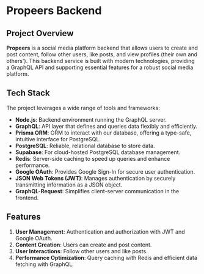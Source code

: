 # Propeers Backend

## Project Overview

**Propeers** is a social media platform backend that allows users to create and post content, follow other users, like posts, and view profiles (their own and others'). This backend service is built with modern technologies, providing a GraphQL API and supporting essential features for a robust social media platform.

## Tech Stack

The project leverages a wide range of tools and frameworks:

- **Node.js**: Backend environment running the GraphQL server.
- **GraphQL**: API layer that defines and queries data flexibly and efficiently.
- **Prisma ORM**: ORM to interact with our database, offering a type-safe, intuitive interface for PostgreSQL.
- **PostgreSQL**: Reliable, relational database to store data.
- **Supabase**: For cloud-hosted PostgreSQL database management.
- **Redis**: Server-side caching to speed up queries and enhance performance.
- **Google OAuth**: Provides Google Sign-In for secure user authentication.
- **JSON Web Tokens (JWT)**: Manages authentication by securely transmitting information as a JSON object.
- **GraphQL-Request**: Simplifies client-server communication in the frontend.



## Features

1. **User Management**: Authentication and authorization with JWT and Google OAuth.
2. **Content Creation**: Users can create and post content.
3. **User Interactions**: Follow other users and like posts.
5. **Performance Optimization**: Query caching with Redis and efficient data fetching with GraphQL.

